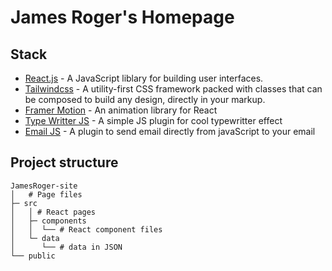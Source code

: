 # James Roger's Homepage

## Stack

- [React.js](https://reactjs.org/) - A JavaScript liblary for building user interfaces.
- [Tailwindcss](https://tailwindcss.com) - A utility-first CSS framework packed with classes that can be composed to build any design, directly in your markup.
- [Framer Motion](https://www.framer.com/motion/) - An animation library for React
- [Type Writter JS](https://github.com/tameemsafi/typewriterjs) - A simple JS plugin for cool typewritter effect
- [Email JS](https://www.emailjs.com/) - A plugin to send email directly from javaScript to your email

## Project structure

```
JamesRoger-site
│   # Page files
├─ src
│   │ # React pages
│   ├─ components
│   │  └── # React component files
│   └─ data
│      └── # data in JSON
└── public
```
